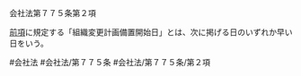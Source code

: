 会社法第７７５条第２項

[前項](会社法＿＿＿＿第７７５条第１項)に規定する「組織変更計画備置開始日」とは、次に掲げる日のいずれか早い日をいう。

#会社法
#会社法/第７７５条
#会社法/第７７５条/第２項
